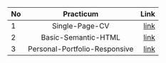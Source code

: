 
| No   |  Practicum  | Link  |
|:-----|:-----------:|------:|
| 1    |  Single-Page-CV    | [link](https://roadmap.sh/projects/single-page-cv) |
| 2   |  Basic-Semantic-HTML    | [link](https://roadmap.sh/projects/basic-html-website) |
| 3   |  Personal-Portfolio-Responsive    | [link](https://roadmap.sh/projects/portfolio-websitee) |
